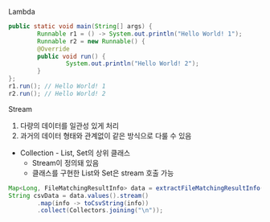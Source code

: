 Lambda

```java
public static void main(String[] args) {
        Runnable r1 = () -> System.out.println("Hello World! 1");
        Runnable r2 = new Runnable() {
        @Override
        public void run() {
                System.out.println("Hello World! 2");
        }
};
r1.run(); // Hello World! 1
r2.run(); // Hello World! 2
```

Stream
1. 다량의 데이터를 일관성 있게 처리
2. 과거의 데이터 형태와 관계없이 같은 방식으로 다룰 수 있음
- Collection - List, Set의 상위 클래스
  - Stream이 정의돼 있음
  - 클래스를 구현한 List와 Set은 stream 호출 가능

```java
Map<Long, FileMatchingResultInfo> data = extractFileMatchingResultInfo(result);
String csvData = data.values().stream()
        .map(info -> toCsvString(info))
        .collect(Collectors.joining("\n"));
```